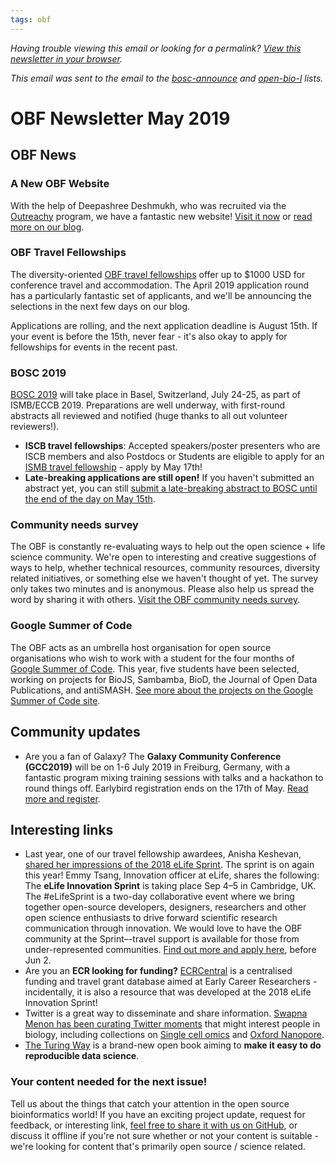 ```yaml
---
tags: obf
---
```

_Having trouble viewing this email or looking for a permalink? [View this newsletter in your browser](https://github.com/OBF/newsletter/blob/master/newsletters/2019-05.md)._

_This email was sent to the email to the [bosc-announce](http://mailman.open-bio.org/mailman/listinfo/bosc-announce/) and [open-bio-l](http://mailman.open-bio.org/mailman/listinfo/open-bio-l/) lists._

# OBF Newsletter May 2019

## OBF News

### A New OBF Website

With the help of Deepashree Deshmukh, who was recruited via the [Outreachy](https://www.outreachy.org/) program, we have a fantastic new website! [Visit it now](https://www.open-bio.org/) or [read more on our blog](https://www.open-bio.org/2019/04/08/goodbye-mediawiki-hello-new-website/).


### OBF Travel Fellowships

The diversity-oriented [OBF travel fellowships](https://github.com/OBF/obf-docs/blob/master/Travel_fellowships.md) offer up to $1000 USD for conference travel and accommodation. The April 2019 application round has a particularly fantastic set of applicants, and we'll be announcing the selections in the next few days on our blog. 

Applications are rolling, and the next application deadline is August 15th. If your event is before the 15th, never fear - it's also okay to apply for fellowships for events in the recent past. 

### BOSC 2019 

[BOSC 2019](https://www.open-bio.org/events/bosc/) will take place in Basel, Switzerland, July 24-25, as part of ISMB/ECCB 2019. Preparations are well underway, with first-round abstracts all reviewed and notified (huge thanks to all out volunteer reviewers!). 
- **ISCB travel fellowships**: Accepted speakers/poster presenters who are ISCB members and also Postdocs or Students are eligible to apply for an [ISMB travel fellowship](https://www.iscb.org/ismbeccb2019-general/travel-fellowship) - apply by May 17th!
- **Late-breaking applications are still open!** If you haven't submitted an abstract yet, you can still [submit a late-breaking abstract to BOSC until the end of the day on May 15th](https://www.open-bio.org/events/bosc/).

### Community needs survey 

The OBF is constantly re-evaluating ways to help out the open science + life science community. We're open to interesting and creative suggestions of ways to help, whether technical resources, community resources, diversity related initiatives, or something else we haven't thought of yet. The survey only takes two minutes and is anonymous. Please also help us spread the word by sharing it with others. [Visit the OBF community needs survey](https://forms.gle/EVA6cE99cPX7yHPG6).

### Google Summer of Code

The OBF acts as an umbrella host organisation for open source organisations who wish to work with a student for the four months of [Google Summer of Code](https://obf.github.io/GSoC/). This year, five students have been selected, working on projects for BioJS, Sambamba, BioD, the Journal of Open Data Publications, and antiSMASH. [See more about the projects on the Google Summer of Code site](https://summerofcode.withgoogle.com/organizations/?sp-search=open%20bio#5857327278718976). 


## Community updates
- Are you a fan of Galaxy? The **Galaxy Community Conference (GCC2019)** will be on 1-6 July 2019 in Freiburg, Germany, with a fantastic program mixing training sessions with talks and a hackathon to round things off. Earlybird registration ends on the 17th of May. [Read more and register](https://galaxyproject.org/events/gcc2019/).


## Interesting links
- Last year, one of our travel fellowship awardees, Anisha Keshevan,  [shared her impressions of the 2018 eLife Sprint](https://www.open-bio.org/2018/05/22/saving-science-from-itself-2018-elife-innovation-sprint/). The sprint is on again this year! Emmy Tsang, Innovation officer at eLife, shares the following: The **eLife Innovation Sprint** is taking place Sep 4–5 in Cambridge, UK. The #eLifeSprint is a two-day collaborative event where we bring together open-source developers, designers, researchers and other open science enthusiasts to drive forward scientific research communication through innovation. We would love to have the OBF community at the Sprint–-travel support is available for those from under-represented communities. [Find out more and apply here](http://sprint.elifesciences.org?utm_source=obf&utm_medium=newsletter&utm_campaign=Sprint-register), before Jun 2. 
- Are you an **ECR looking for funding?** [ECRCentral](https://ecrcentral.org/) is a centralised funding and travel grant database aimed at Early Career Researchers - incidentally, it is also a resource that was developed at the 2018 eLife Innovation Sprint! 
- Twitter is a great way to disseminate and share information. [Swapna Menon has been curating Twitter moments](https://twitter.com/SwapnaBioinfo/moments) that might interest people in biology, including collections on [Single cell omics](https://twitter.com/i/moments/1056042802029756416) and [Oxford Nanopore](https://twitter.com/i/moments/1059363496582799360).
- [The Turing Way](https://the-turing-way.netlify.com/introduction/introduction) is a brand-new open book aiming to **make it easy to do reproducible data science**.
 


### Your content needed for the next issue!

Tell us about the things that catch your attention in the open source bioinformatics world! If you have an exciting project update, request for feedback, or interesting link, [feel free to share it with us on GitHub](https://github.com/OBF/newsletter/issues/10), or discuss it offline if you're not sure whether or not your content is suitable - we're looking for content that's primarily open source / science related.



